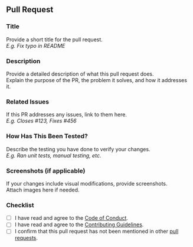 ## Pull Request

### Title
Provide a short title for the pull request.  
*E.g. Fix typo in README*

### Description
Provide a detailed description of what this pull request does.  
Explain the purpose of the PR, the problem it solves, and how it addresses it.

### Related Issues
If this PR addresses any issues, link to them here.  
*E.g. Closes #123, Fixes #456*

### How Has This Been Tested?
Describe the testing you have done to verify your changes.  
*E.g. Ran unit tests, manual testing, etc.*

### Screenshots (if applicable)
If your changes include visual modifications, provide screenshots.  
Attach images here if needed.

### Checklist
- [ ] I have read and agree to the [Code of Conduct](https://github.com/CZAsTc/AstroKit/.github/CODE_OF_CONDUCT.md).
- [ ] I have read and agree to the [Contributing Guidelines](https://github.com/CZAsTc/AstroKit/.github/CONTRIBUTING.md).
- [ ] I confirm that this pull request has not been mentioned in other [pull requests](https://github.com/CZAsTc/AstroKit/pulls).
